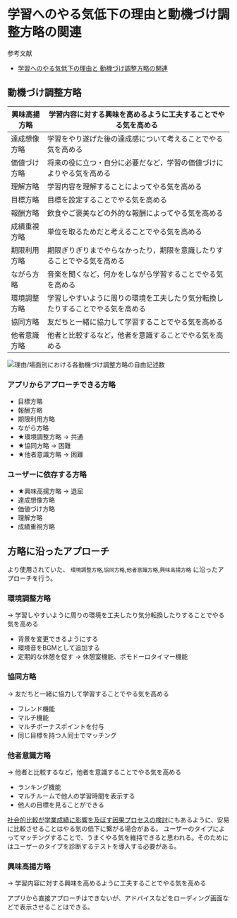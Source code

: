 
# 学習へのやる気低下の理由と動機づけ調整方略の関連

参考文献

- [学習へのやる気低下の理由と
動機づけ調整方略の関連](https://researchmap.jp/read0152920/published_papers/4233909/attachment_file.pdf)

## 動機づけ調整方略

| 興味高揚方略 | 学習内容に対する興味を高めるように工夫することでやる気を高める                 |
| ------------ | ------------------------------------------------------------------------------ |
| 達成想像方略 | 学習をやり遂げた後の達成感について考えることでやる気を高める                   |
| 価値づけ方略 | 将来の役に立つ・自分に必要だなど，学習の価値づけによりやる気を高める           |
| 理解方略     | 学習内容を理解することによってやる気を高める                                   |
| 目標方略     | 目標を設定することでやる気を高める                                             |
| 報酬方略     | 飲食やご褒美などの外的な報酬によってやる気を高める                             |
| 成績重視方略 | 単位を取るためだと考えることでやる気を高める                                   |
| 期限利用方略 | 期限ぎりぎりまでやらなかったり，期限を意識したりすることでやる気を高める       |
| ながら方略   | 音楽を聞くなど，何かをしながら学習することでやる気を高める                     |
| 環境調整方略 | 学習しやすいように周りの環境を工夫したり気分転換したりすることでやる気を高める |
| 協同方略     | 友だちと一緒に協力して学習することでやる気を高める                             |
| 他者意識方略 | 他者と比較するなど，他者を意識することでやる気を高める                         |

![理由/場面別における各動機づけ調整方略の自由記述数](https://github.com/makoto00000/sabo_learn/assets/65654634/a4c2ff77-b155-464e-a219-b1e567e9f97d)

### アプリからアプローチできる方略

- 目標方略
- 報酬方略
- 期限利用方略
- ながら方略
- ★環境調整方略 -> 共通
- ★協同方略 -> 困難
- ★他者意識方略 -> 困難

### ユーザーに依存する方略

- ★興味高揚方略 -> 退屈
- 達成想像方略
- 価値づけ方略
- 理解方略
- 成績重視方略

## 方略に沿ったアプローチ

より使用されていた、
`環境調整方略`,`協同方略`,`他者意識方略`,`興味高揚方略`
に沿ったアプローチを行う。

### 環境調整方略

-> 学習しやすいように周りの環境を工夫したり気分転換したりすることでやる気を高める

- 背景を変更できるようにする
- 環境音をBGMとして追加する
- 定期的な休憩を促す -> 休憩室機能、ポモドーロタイマー機能

### 協同方略

-> 友だちと一緒に協力して学習することでやる気を高める

- フレンド機能
- マルチ機能
- マルチボーナスポイントを付与
- 同じ目標を持つ人同士でマッチング

### 他者意識方略

-> 他者と比較するなど，他者を意識することでやる気を高める

- ランキング機能
- マルチルームで他人の学習時間を表示する
- 他人の目標を見ることができる

[社会的比較が学業成績に影響を及ぼす因果プロセスの検討](https://www.jstage.jst.go.jp/article/personality/17/2/17_2_168/_pdf)にもあるように、安易に比較させることはやる気の低下に繋がる場合がある。
ユーザーのタイプによってマッチングすることで、うまくやる気を維持できると思われる。そのためにはユーザーのタイプを診断するテストを導入する必要がある。

### 興味高揚方略

-> 学習内容に対する興味を高めるように工夫することでやる気を高める

アプリから直接アプローチはできないが、アドバイスなどをローディング画面などで表示させることはできる。
